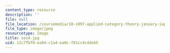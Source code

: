 ```yaml
---
content_type: resource
description: ''
file: null
file_location: /coursemedia/18-s097-applied-category-theory-january-iap-2019/12c7fbf0ea94c1a4ea0cf81cc4c4deb5_ses4.jpg
file_type: image/jpeg
resourcetype: Image
title: ses4.jpg
uid: 12c7fbf0-ea94-c1a4-ea0c-f81cc4c4deb5
---
```

